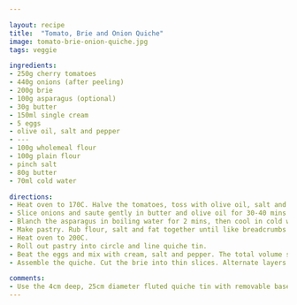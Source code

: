 ```yaml
---

layout: recipe
title:  "Tomato, Brie and Onion Quiche"
image: tomato-brie-onion-quiche.jpg
tags: veggie

ingredients:
- 250g cherry tomatoes
- 440g onions (after peeling)
- 200g brie
- 100g asparagus (optional)
- 30g butter
- 150ml single cream
- 5 eggs
- olive oil, salt and pepper
- ---
- 100g wholemeal flour
- 100g plain flour
- pinch salt
- 80g butter
- 70ml cold water

directions:
- Heat oven to 170C. Halve the tomatoes, toss with olive oil, salt and pepper. Tip onto baking tray lined with greaseproof paper and place in oven for 30-40 mins.
- Slice onions and saute gently in butter and olive oil for 30-40 mins until soft and translucent.
- Blanch the asparagus in boiling water for 2 mins, then cool in cold water. Drain.
- Make pastry. Rub flour, salt and fat together until like breadcrumbs with no lumps. Mix in the water and form into a ball. Cover with clingfilm and place in fridge for 30 mins.
- Heat oven to 200C.
- Roll out pastry into circle and line quiche tin.
- Beat the eggs and mix with cream, salt and pepper. The total volume should be 3/4 pint.
- Assemble the quiche. Cut the brie into thin slices. Alternate layers of brie, onions and tomatoes to fill the pastry. Arrange the asparagus on top. Gently pour in the egg mixture. Place in the oven for 25-30 mins until golden brown and firm.

comments: 
- Use the 4cm deep, 25cm diameter fluted quiche tin with removable base.
---
```

